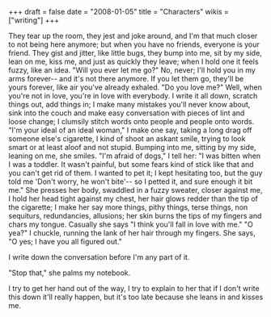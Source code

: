 +++
draft = false
date = "2008-01-05"
title = "Characters"
wikis = ["writing"]
+++

They tear up the room, they jest and joke around, and I'm that much closer to
not being here anymore; but when you have no friends, everyone is your friend.
They gist and jitter, like little bugs, they bump into me, sit by my side, lean
on me, kiss me, and just as quickly they leave; when I hold one it feels fuzzy,
like an idea.  "Will you ever let me go?" No, never; I'll hold you in my arms
forever-- and it's not there anymore. If you let them go, they'll be yours
forever, like air you've already exhaled. "Do you love me?" Well, when you're
not in love, you're in love with everybody.  I write it all down, scratch
things out, add things in; I make many mistakes you'll never know about, sink
into the couch and make easy conversation with pieces of lint and loose change;
I clumsily stitch words onto people and people onto words. "I'm your ideal of
an ideal woman," I make one say, taking a long drag off someone else's
cigarette, I kind of shoot an askant smile, trying to look smart or at least
aloof and not stupid.  Bumping into me, sitting by my side, leaning on me, she
smiles.  "I'm afraid of dogs," I tell her: "I was bitten when I was a toddler.
It wasn't painful, but some fears kind of stick like that and you can't get rid
of them. I wanted to pet it; I kept hesitating too, but the guy told me 'Don't
worry, he won't bite'-- so I petted it, and sure enough it bit me." She presses
her body, swaddled in a fuzzy sweater, closer against me, I hold her head tight
against my chest, her hair glows redder than the tip of the cigarette; I make
her say more things, pithy things, terse things, non sequiturs, redundancies,
allusions; her skin burns the tips of my fingers and chars my tongue.  Casually
she says "I think you'll fall in love with me." "O yea?" I chuckle, running the
lank of her hair through my fingers. She says, "O yes; I have you all figured
out."

I write down the conversation before I'm any part of it.

"Stop that," she palms my notebook.

I try to get her hand out of the way, I try to explain to her that if I don't
write this down it'll really happen, but it's too late because she leans in and
kisses me.

